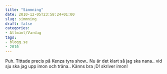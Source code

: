 ```yaml
---
title: "Simmning"
date: 2010-12-05T23:58:24+01:00
slug: simmning
draft: false
categories:
- Allmänt/Vardag
tags:
- blogg.se
- 2010
---
```

Puh. Tittade precis på Kenza tyra show.. Nu är det klart så jag ska nana.. vid sju ska jag upp imon och träna.. Känns bra ;D! skriver imon!